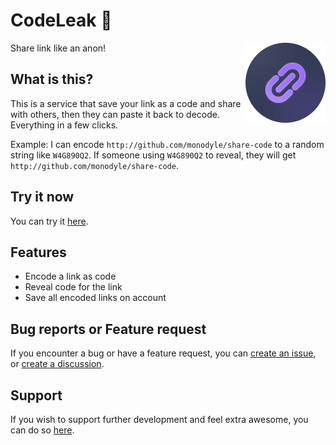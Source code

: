 # CodeLeak 🔗

<img src="/public/images/logo-128.png" width="128" align="right" />

Share link like an anon!

## What is this?

This is a service that save your link as a code and share with others, then
they can paste it back to decode. Everything in a few clicks.

Example: I can encode `http://github.com/monodyle/share-code` to a random
string like `W4G890Q2`. If someone using `W4G890Q2` to reveal, they will get
`http://github.com/monodyle/share-code`.

## Try it now

You can try it [here](https://codeleak.me).

## Features

- Encode a link as code
- Reveal code for the link
- Save all encoded links on account

## Bug reports or Feature request

If you encounter a bug or have a feature request, you can [create an issue], or
[create a discussion].

[create an issue]: https://github.com/monodyle/share-code/issues/new
[create a discussion]: https://github.com/monodyle/codeleak/discussions/new

## Support

If you wish to support further development and feel extra awesome, you can do so [here][kofi].

[kofi]: https://ko-fi.com/monodyle
